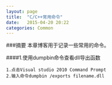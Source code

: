 ```yaml
---
layout: page
title:  "C/C++常用命令"
date:   2015-04-20 20:22
categories: Common
---
```

###摘要
本章博客用于记录一些常用的命令。

####1.使用dumpbin命令查看dll导出函数
```
1.点击Visual studio 2010 Command Prompt
2.输入命令dumpbin /exports filename.dll
```